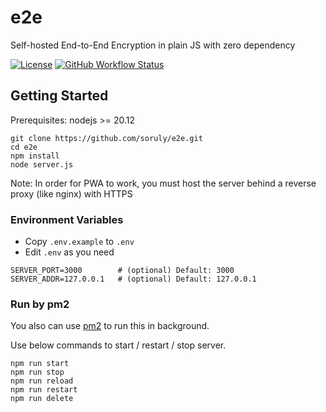 # e2e

Self-hosted End-to-End Encryption in plain JS with zero dependency

[![License](https://img.shields.io/github/license/soruly/e2e.svg?style=flat-square)](https://github.com/soruly/e2e/blob/master/LICENSE)
[![GitHub Workflow Status](https://img.shields.io/github/actions/workflow/status/soruly/e2e/node.js.yml?style=flat-square)](https://github.com/soruly/e2e/actions)

## Getting Started

Prerequisites: nodejs >= 20.12

```
git clone https://github.com/soruly/e2e.git
cd e2e
npm install
node server.js
```

Note: In order for PWA to work, you must host the server behind a reverse proxy (like nginx) with HTTPS

### Environment Variables

- Copy `.env.example` to `.env`
- Edit `.env` as you need

```
SERVER_PORT=3000        # (optional) Default: 3000
SERVER_ADDR=127.0.0.1   # (optional) Default: 127.0.0.1
```

### Run by pm2

You also can use [pm2](https://pm2.keymetrics.io/) to run this in background.

Use below commands to start / restart / stop server.

```
npm run start
npm run stop
npm run reload
npm run restart
npm run delete
```
